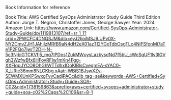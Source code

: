 Book Information for reference

Book Title:  AWS Certified SysOps Administrator Study Guide Third Edition
Author: Jorge T. Negron, Christoffer Jones, George Sawyer
Year:  2024
Amazon Link: https://www.amazon.com/Certified-SysOps-Administrator-Study-Guide/dp/1119813107/ref=sr_1_1?crid=2PWCFC4DNQSJM&dib=eyJ2IjoiMSJ9.UPv0X-NYZCmvZJH1JAhlIzMRfB9aN4dH2eX01azTI2YGoTdbOsgTLc4NjFSfonMi7aTe1P2FQo7jwrT2DH-N-5c3NjbiGTCKVfj5_mq7lPDos1ZukMWuysLazkysdNd7f5bU_cWcSqUF1lv3lGVgh3WzfwBfx6HFovRFIw1mKn4Fgg-XXFlqpJYCO8OhGhWTTdhxIOoKlBlsCvegmEA-sYAC0-X_URie36mm8NLCKbg.xAatr-WBiS1BJswXZy-SEWMXUnKPSwxgFvvCadjPACc&dib_tag=se&keywords=AWS+Certified+SysOps+Administrator+Study+Guide+SOA-C02&qid=1738159863&sprefix=aws+certified+sysops+administrator+study+guide+soa-c02%2Caps%2C106&sr=8-1


